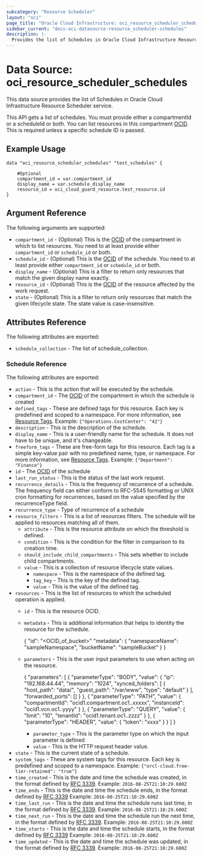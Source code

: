 ```yaml
---
subcategory: "Resource Scheduler"
layout: "oci"
page_title: "Oracle Cloud Infrastructure: oci_resource_scheduler_schedules"
sidebar_current: "docs-oci-datasource-resource_scheduler-schedules"
description: |-
  Provides the list of Schedules in Oracle Cloud Infrastructure Resource Scheduler service
---
```


# Data Source: oci_resource_scheduler_schedules
This data source provides the list of Schedules in Oracle Cloud Infrastructure Resource Scheduler service.

This API gets a list of schedules. You must provide either a compartmentId or a scheduleId or both. You can list resources in this compartment [OCID](https://docs.cloud.oracle.com/iaas/Content/General/Concepts/identifiers.htm). This is required unless a specific schedule ID is passed.


## Example Usage

```hcl
data "oci_resource_scheduler_schedules" "test_schedules" {

	#Optional
	compartment_id = var.compartment_id
	display_name = var.schedule_display_name
	resource_id = oci_cloud_guard_resource.test_resource.id
}
```

## Argument Reference

The following arguments are supported:

* `compartment_id` - (Optional) This is the [OCID](https://docs.cloud.oracle.com/iaas/Content/General/Concepts/identifiers.htm) of the compartment in which to list resources. You need to at least provide either `compartment_id` or `schedule_id` or both.
* `schedule_id` - (Optional) This is the [OCID](https://docs.cloud.oracle.com/iaas/Content/General/Concepts/identifiers.htm) of the schedule.  You need to at least provide either `compartment_id` or `schedule_id` or both.
* `display_name` - (Optional) This is a filter to return only resources that match the given display name exactly.
* `resource_id` - (Optional) This is the [OCID](https://docs.cloud.oracle.com/iaas/Content/General/Concepts/identifiers.htm) of the resource affected by the work request.
* `state` - (Optional) This is a filter to return only resources that match the given lifecycle state. The state value is case-insensitive. 


## Attributes Reference

The following attributes are exported:

* `schedule_collection` - The list of schedule_collection.

### Schedule Reference

The following attributes are exported:

* `action` - This is the action that will be executed by the schedule.
* `compartment_id` - The [OCID](https://docs.cloud.oracle.com/iaas/Content/General/Concepts/identifiers.htm) of the compartment in which the schedule is created
* `defined_tags` - These are defined tags for this resource. Each key is predefined and scoped to a namespace. For more information, see [Resource Tags](https://docs.cloud.oracle.com/iaas/Content/General/Concepts/resourcetags.htm).  Example: `{"Operations.CostCenter": "42"}` 
* `description` - This is the description of the schedule.
* `display_name` - This is a user-friendly name for the schedule. It does not have to be unique, and it's changeable.
* `freeform_tags` - These are free-form tags for this resource. Each tag is a simple key-value pair with no predefined name, type, or namespace. For more information, see [Resource Tags](https://docs.cloud.oracle.com/iaas/Content/General/Concepts/resourcetags.htm).  Example: `{"Department": "Finance"}` 
* `id` - The [OCID](https://docs.cloud.oracle.com/iaas/Content/General/Concepts/identifiers.htm) of the schedule
* `last_run_status` - This is the status of the last work request.
* `recurrence_details` - This is the frequency of recurrence of a schedule. The frequency field can either conform to RFC-5545 formatting or UNIX cron formatting for recurrences, based on the value specified by the recurrenceType field. 
* `recurrence_type` - Type of recurrence of a schedule
* `resource_filters` - This is a list of resources filters.  The schedule will be applied to resources matching all of them.
	* `attribute` - This is the resource attribute on which the threshold is defined.
	* `condition` - This is the condition for the filter in comparison to its creation time.
	* `should_include_child_compartments` - This sets whether to include child compartments.
	* `value` - This is a collection of resource lifecycle state values.
		* `namespace` - This is the namespace of the defined tag.
		* `tag_key` - This is the key of the defined tag.
		* `value` - This is the value of the defined tag.
* `resources` - This is the list of resources to which the scheduled operation is applied.
	* `id` - This is the resource OCID.
	* `metadata` - This is additional information that helps to identity the resource for the schedule.

		{ "id": "<OCID_of_bucket>" "metadata": { "namespaceName": "sampleNamespace", "bucketName": "sampleBucket" } } 
	* `parameters` - This is the user input parameters to use when acting on the resource.

		{ "parameters": [ { "parameterType": "BODY", "value": { "ip": "192.168.44.44", "memory": "1024", "synced_folders": [ { "host_path": "data/", "guest_path": "/var/www", "type": "default" } ], "forwarded_ports": [] } }, { "parameterType": "PATH", "value": { "compartmentId": "ocid1.compartment.oc1..xxxxx", "instanceId": "ocid1.vcn.oc1..yyyy" } }, { "parameterType": "QUERY", "value": { "limit": "10", "tenantId": "ocid1.tenant.oc1..zzzz" } }, { "parameterType": "HEADER", "value": { "token": "xxxx" } } ] } 
		* `parameter_type` - This is the parameter type on which the input parameter is defined
		* `value` - This is the HTTP request header value.
* `state` - This is the current state of a schedule.
* `system_tags` - These are system tags for this resource. Each key is predefined and scoped to a namespace.  Example: `{"orcl-cloud.free-tier-retained": "true"}` 
* `time_created` - This is the date and time the schedule was created, in the format defined by [RFC 3339](https://tools.ietf.org/html/rfc3339).  Example: `2016-08-25T21:10:29.600Z` 
* `time_ends` - This is the date and time the schedule ends, in the format defined by [RFC 3339](https://tools.ietf.org/html/rfc3339)  Example: `2016-08-25T21:10:29.600Z` 
* `time_last_run` - This is the date and time the schedule runs last time, in the format defined by [RFC 3339](https://tools.ietf.org/html/rfc3339).  Example: `2016-08-25T21:10:29.600Z` 
* `time_next_run` - This is the date and time the schedule run the next time, in the format defined by [RFC 3339](https://tools.ietf.org/html/rfc3339).  Example: `2016-08-25T21:10:29.600Z` 
* `time_starts` - This is the date and time the schedule starts, in the format defined by [RFC 3339](https://tools.ietf.org/html/rfc3339)  Example: `2016-08-25T21:10:29.600Z` 
* `time_updated` - This is the date and time the schedule was updated, in the format defined by [RFC 3339](https://tools.ietf.org/html/rfc3339).  Example: `2016-08-25T21:10:29.600Z` 

